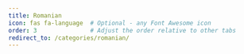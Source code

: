 ```yaml
---
title: Romanian
icon: fas fa-language  # Optional - any Font Awesome icon
order: 3               # Adjust the order relative to other tabs
redirect_to: /categories/romanian/
---
```

